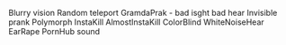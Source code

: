 Blurry vision
Random teleport
GramdaPrak - bad isght bad hear
Invisible prank
Polymorph
InstaKill
AlmostInstaKill
ColorBlind
WhiteNoiseHear 
EarRape
PornHub sound